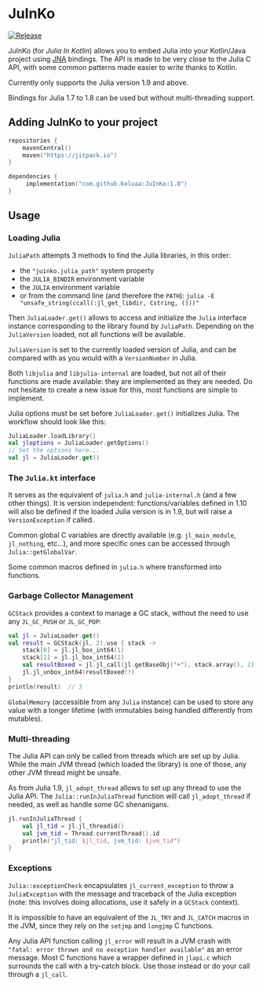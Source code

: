 
# JuInKo

[![Release](https://jitpack.io/v/Keluaa/JuInKo.svg)](https://jitpack.io/#Keluaa/JuInKo)

JuInKo (for *Julia In Kotlin*) allows you to embed Julia into your 
Kotlin/Java project using [JNA](https://github.com/java-native-access/jna)
bindings.
The API is made to be very close to the Julia C API, with some common patterns
made easier to write thanks to Kotlin.

Currently only supports the Julia version 1.9 and above.

Bindings for Julia 1.7 to 1.8 can be used but without multi-threading support.

## Adding JuInKo to your project

```kotlin
repositories {
    mavenCentral()
    maven("https://jitpack.io")
}

dependencies {
     implementation("com.github.Keluaa:JuInKo:1.0")
}
```

## Usage

### Loading Julia

`JuliaPath` attempts 3 methods to find the Julia libraries, in this order:
 - the `"juinko.julia_path"` system property
 - the `JULIA_BINDIR` environment variable
 - the `JULIA` environment variable
 - or from the command line (and therefore the `PATH`): `julia -E "unsafe_string(ccall(:jl_get_libdir, Cstring, ()))"`

Then `JuliaLoader.get()` allows to access and initialize the `Julia` interface instance
corresponding to the library found by `JuliaPath`.
Depending on the `JuliaVersion` loaded, not all functions will be available.

`JuliaVersion` is set to the currently loaded version of Julia, and can be compared
with as you would with a `VersionNumber` in Julia.

Both `libjulia` and `libjulia-internal` are loaded, but not all of their functions are
made available: they are implemented as they are needed.
Do not hesitate to create a new issue for this, most functions are simple to implement.

Julia options must be set before `JuliaLoader.get()` initializes Julia.
The workflow should look like this:

```kotlin
JuliaLoader.loadLibrary()
val jloptions = JuliaLoader.getOptions()
// Set the options here...
val jl = JuliaLoader.get()
```

### The `Julia.kt` interface

It serves as the equivalent of `julia.h` and `julia-internal.h` (and a few other things).
It is version independent: functions/variables defined in 1.10 will also be defined if
the loaded Julia version is in 1.9, but will raise a `VersionException` if called.

Common global C variables are directly available (e.g. `jl_main_module`, `jl_nothing`, etc...),
and more specific ones can be accessed through `Julia::getGlobalVar`.

Some common macros defined in `julia.h` where transformed into functions.

### Garbage Collector Management

`GCStack` provides a context to manage a GC stack, without the need to use any
`JL_GC_PUSH` or `JL_GC_POP`:

```kotlin
val jl = JuliaLoader.get()
val result = GCStack(jl, 2).use { stack ->
    stack[0] = jl.jl_box_int64(1)
    stack[1] = jl.jl_box_int64(2)
    val resultBoxed = jl.jl_call(jl.getBaseObj("+"), stack.array(), 2)
    jl.jl_unbox_int64(resultBoxed!!)
}
println(result)  // 3
```

`GlobalMemory` (accessible from any `Julia` instance) can be used to store any
value with a longer lifetime (with immutables being handled differently from mutables).


### Multi-threading

The Julia API can only be called from threads which are set up by Julia.
While the main JVM thread (which loaded the library) is one of those, any
other JVM thread might be unsafe. 

As from Julia 1.9, `jl_adopt_thread` allows to set up any thread to use the Julia API.
The `Julia::runInJuliaThread` function will call `jl_adopt_thread` if needed, as well as
handle some GC shenanigans. 

```kotlin
jl.runInJuliaThread {
    val jl_tid = jl.jl_threadid()
    val jvm_tid = Thread.currentThread().id
    println("jl_tid: $jl_tid, jvm_tid: $jvm_tid")
}
```

### Exceptions

`Julia::exceptionCheck` encapsulates `jl_current_exception` to throw a `JuliaException`
with the message and traceback of the Julia exception (note: this involves doing allocations,
use it safely in a `GCStack` context).

It is impossible to have an equivalent of the `JL_TRY` and `JL_CATCH` macros in the JVM,
since they rely on the `setjmp` and `longjmp` C functions.

Any Julia API function calling `jl_error` will result in a JVM crash with
`"fatal: error thrown and no exception handler available"` as an error message.
Most C functions have a wrapper defined in `jlapi.c` which surrounds the call with a
try-catch block.
Use those instead or do your call through a `jl_call`.
